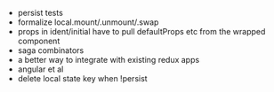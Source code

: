 
- persist tests
- formalize local.mount/.unmount/.swap
- props in ident/initial have to pull defaultProps etc from the wrapped component
- saga combinators
- a better way to integrate with existing redux apps
- angular et al
- delete local state key when !persist